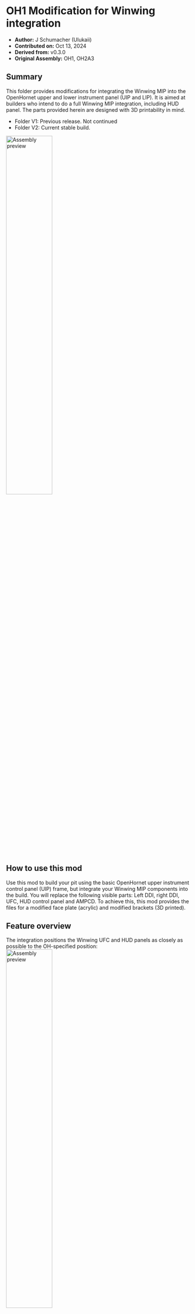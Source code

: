 # OH1 Modification for Winwing integration
- **Author:** J Schumacher (Ulukaii) 
- **Contributed on:** Oct 13, 2024 
- **Derived from:** v0.3.0
- **Original Assembly:** OH1, OH2A3

## Summary
This folder provides modifications for integrating the Winwing MIP into the OpenHornet upper and lower instrument panel (UIP and LIP). It is aimed at builders who intend to do a full Winwing MIP integration, including HUD panel. The parts provided herein are designed with 3D printability in mind. 
- Folder V1: Previous release. Not continued
- Folder V2: Current stable build.

<img src="images/assembly2.png" alt="Assembly preview" width="50%"/>

## How to use this mod

Use this mod to build your pit using the basic OpenHornet upper instrument control panel (UIP) frame, but integrate your Winwing MIP components into the build. You will replace the following visible parts: Left DDI, right DDI, UFC, HUD control panel and AMPCD. To achieve this, this mod provides the files for a modified face plate (acrylic) and modified brackets (3D printed). 

## Feature overview

The integration positions the Winwing UFC and HUD panels as closely as possible to the OH-specified position:
<img src="images/assembly.png" alt="Assembly preview" width="50%"/>

Due to the Winwing MFD screen encasings, the face plate can't use six screws on the outboard longeron. However, the assembly provides new / alternative securing. The main holding bracket is firmly secured using M5 screws and six heat inserts: 

<img src="images/main_holder.png" alt="Main holder" width="50%"/>

The lower central brackets are modified to support and secure the main holding bracket:
<img src="images/fastening.png" alt="Fastening" width="50%"/>

The BIT box is open on the lower side, providing (some) access to the extra buttons on the Winwing UFC:
<img src="images/button_access.png" alt="Button access" width="50%"/>

Use at your own risk. OpenHornet license terms apply. Have fun!



## Character of this mod

To integrate the Winwing MIP into OpenHornet, several design choices had to be made. This is due to the fact that the Winwing MFD bezels are larger and that the Winwing HUD panel comes with the HDG and CRS knobs directly attached to it. The existing solutions by the community follow different design choices. The following table provides an overview of this mod and the other Winwing integration mod by Nick, to help you decide which one to pick.


|                        | Ulukaiis mod (this mod) | Nicks mod |
|------------------------|---|---|
| Idea                   | Reasonable effort integration w/ only 10 modified parts. No custom PCBs required. Using Winwing HUD panel. | High effort integration with customized eyebrow panels. Requires custom PCBs |
| Resulting architecture | MFD screens extend further downwards by 1.5 cm compared to OH spec | MFD screens extend further upwards, EWI panels are reduced in size and custom PCB design required. However, outer UIP dimensions are preserved. More accurate positioning of HDG and CRS knob. |
| MFD screens            | Winwing as-is | Winwing, encasing removed |
| UFC                    | Winwing    | Winwing    |
| EWIs                   | OpenHornet | Custom     |
| HUD panel              | Winwing    | OpenHornet |
| HDG/CRS sel            | Winwing    | OpenHornet |
| AMPCD                  | Winwing    | N/A        |



## Manufacturing parts list
1. ACRL_OH1A1-12_MOD_A: Completely redesigned face plate (acrylic). Replaces OH1A1-12
2. FDM_OH1WW-01: NEW part that provides the mounting plate between face plate and Winwing UFC and HUD panel
3. FDM_OH1WW-02: NEW part that provides encasing for the Winwing UFC
4. FDM_OH1A8A4-10_MOD_A: modified upper box (BIT box) for the UFC including the go/no-go lights. Comes with an additional cable guide. Replaces OH1A8A4.
5. FDM_OH2A3A1-10_MOD_A: this is a modified holder for the AMPCD without the HDG / CRS knobs and with positioniing of the AMPCD harmonized with the UIP Winwing installation
6. FDM_OH1A1-23: this is a modified HUD panel aft support 
7. FDM_OH1A1-19: this is a modified MFD panel lower support (you need to print two of them)
8. FDM_OH!A1-22: this is a modified version of the display pressure foot. Instead of pressing the display, it is now an additional fastening position for the face plate.


## Additional required COTS parts list (diff to OH)
1. Winwing MIP including three MFDs, three screens, UFC and HUD panel
2. 8 M3 screws, 42mm, to fasten the MFD screens to the face plate. Exact length depends on your face plate thickness
3. 8 M3 hex nuts (usually included in your MIP)
4. 6 M5 screws, 12mm, to fasten the UFC to the UFC mount (FDM_OH1WW-02)
5. 6 M5 screws, 12mm, to fasten the UFC mount to the face plate (ACRL_OH1A1-12_MOD_A)
6. 6 M5 heat inserts for the UFC mount
7. 2 M5 screws, 12mm, to fasten the HUD BIT box (FDM_OH1A8A4-10) to the face plate
8. 1 M5 screw , 30mm, to fasten the HUD BIT box (FDM_OH1A8A4-10) to the UFC box cover (OH1WW-02)
9. 1 M5 heat insert, to fasten the HUD BIT box (FDM_OH1A8A4-10) to the UFC box cover (OH1WW-02)
10. 4 M5 screws, 20mm, to fasten the AMPCD to the AMPCD box


## Additional required mechanical changes to the OH parts
1. To fit the Winwing DUs, you will need to perform small cutouts into the outboard UIP longerons. The exact size depends on the thickness of your material. You will see it when you start integrating it
<img src="images/longeron_cutouts.jpg" alt="Longeron cutouts" width="50%"/>
2. The upper outward corner of the DU will intersect with the ABS glareshield. You will need to provide some cutouts for these corners as well. 


## How to assemble
1. Prepare the UIP frame: remove the old face plate (if any) and install the modified OH1A1-25 (central bracket) and OH1A1-19 (WW MFD lower supports).
2. Assemble the whole MIP to the face plate, including left and right DDIs.
3. Take the assembly and mount it to your prepared UIP structure
4. Connect cables
5. Install the UFC box cover (OH1WW02) by sliding it in from above
6. Install the UFC HUD Bit box and cover.


## Known issues
- Outboard fastening of the face plate should be improved

## Further links
 - Openhornet.com
 - https://github.com/eHanseJoerg/OpenHornet/tree/develop/release (author OH repo)
 - https://makerworld.com/de/models/650441 (Makerworld repo for ease of access)




